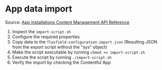 # App data import

Source: [App installations Content Management API Reference](https://www.contentful.com/developers/docs/references/content-management-api/#/reference/app-installations)

1. Inspect the `import-script.sh`
2. Configure the required properties
3. Copy data to the `flexfield-configuration-import.json` (Resulting JSON from the export script without the "sys" object)
4. Make the script executable by running `chmod +x import-script.sh`
5. Execute the script by running `./import-script.sh`
6. Verify the import by checking the Contentful App
